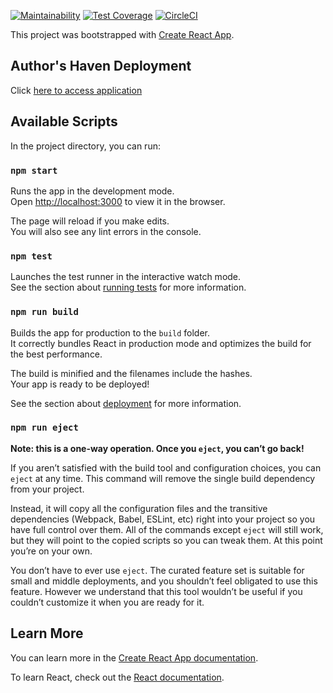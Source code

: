  [![Maintainability](https://api.codeclimate.com/v1/badges/ac921174149b94eeae4b/maintainability)](https://codeclimate.com/github/andela/ah-codeofduty-frontend/maintainability) [![Test Coverage](https://api.codeclimate.com/v1/badges/ac921174149b94eeae4b/test_coverage)](https://codeclimate.com/github/andela/ah-codeofduty-frontend/test_coverage)  [![CircleCI](https://circleci.com/gh/andela/ah-codeofduty-frontend.svg?style=svg)](https://circleci.com/gh/andela/ah-codeofduty-frontend) 

This project was bootstrapped with [Create React App](https://github.com/facebook/create-react-app).

## Author's Haven Deployment
Click [here to access application](https://ah-codeofduty-frontend-staging.herokuapp.com/)

## Available Scripts

In the project directory, you can run:

### `npm start`

Runs the app in the development mode.<br>
Open [http://localhost:3000](http://localhost:3000) to view it in the browser.

The page will reload if you make edits.<br>
You will also see any lint errors in the console.

### `npm test`

Launches the test runner in the interactive watch mode.<br>
See the section about [running tests](https://facebook.github.io/create-react-app/docs/running-tests) for more information.

### `npm run build`

Builds the app for production to the `build` folder.<br>
It correctly bundles React in production mode and optimizes the build for the best performance.

The build is minified and the filenames include the hashes.<br>
Your app is ready to be deployed!

See the section about [deployment](https://facebook.github.io/create-react-app/docs/deployment) for more information.

### `npm run eject`

**Note: this is a one-way operation. Once you `eject`, you can’t go back!**

If you aren’t satisfied with the build tool and configuration choices, you can `eject` at any time. This command will remove the single build dependency from your project.

Instead, it will copy all the configuration files and the transitive dependencies (Webpack, Babel, ESLint, etc) right into your project so you have full control over them. All of the commands except `eject` will still work, but they will point to the copied scripts so you can tweak them. At this point you’re on your own.

You don’t have to ever use `eject`. The curated feature set is suitable for small and middle deployments, and you shouldn’t feel obligated to use this feature. However we understand that this tool wouldn’t be useful if you couldn’t customize it when you are ready for it.

## Learn More

You can learn more in the [Create React App documentation](https://facebook.github.io/create-react-app/docs/getting-started).

To learn React, check out the [React documentation](https://reactjs.org/).

